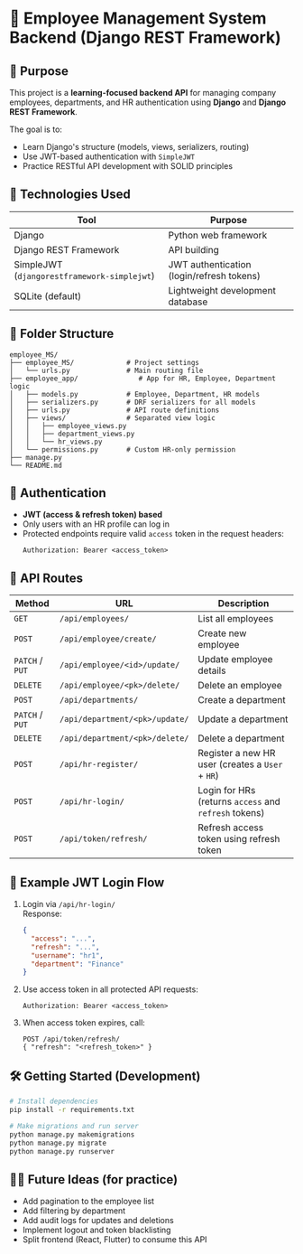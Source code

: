 
# 📁 Employee Management System Backend (Django REST Framework)

## 🚀 Purpose

This project is a **learning-focused backend API** for managing company employees, departments, and HR authentication using **Django** and **Django REST Framework**.

The goal is to:
- Learn Django's structure (models, views, serializers, routing)
- Use JWT-based authentication with `SimpleJWT`
- Practice RESTful API development with SOLID principles

## 🧠 Technologies Used

| Tool | Purpose |
|------|---------|
| Django | Python web framework |
| Django REST Framework | API building |
| SimpleJWT (`djangorestframework-simplejwt`) | JWT authentication (login/refresh tokens) |
| SQLite (default) | Lightweight development database |

## 📂 Folder Structure

```
employee_MS/
├── employee_MS/             # Project settings
│   └── urls.py              # Main routing file
├── employee_app/               # App for HR, Employee, Department logic
│   ├── models.py            # Employee, Department, HR models
│   ├── serializers.py       # DRF serializers for all models
│   ├── urls.py              # API route definitions
│   ├── views/               # Separated view logic
│   │   ├── employee_views.py
│   │   ├── department_views.py
│   │   └── hr_views.py
│   └── permissions.py       # Custom HR-only permission
├── manage.py
└── README.md                
```

## 🔐 Authentication

- **JWT (access & refresh token) based**
- Only users with an HR profile can log in
- Protected endpoints require valid `access` token in the request headers:
  ```
  Authorization: Bearer <access_token>
  ```

## 🔗 API Routes

| Method | URL | Description |
|--------|-----|-------------|
| `GET` | `/api/employees/` | List all employees |
| `POST` | `/api/employee/create/` | Create new employee |
| `PATCH` / `PUT` | `/api/employee/<id>/update/` | Update employee details |
| `DELETE` | `/api/employee/<pk>/delete/` | Delete an employee |
| `POST` | `/api/departments/` | Create a department |
| `PATCH` / `PUT` | `/api/department/<pk>/update/` | Update a department |
| `DELETE` | `/api/department/<pk>/delete/` | Delete a department |
| `POST` | `/api/hr-register/` | Register a new HR user (creates a `User` + `HR`) |
| `POST` | `/api/hr-login/` | Login for HRs (returns `access` and `refresh` tokens) |
| `POST` | `/api/token/refresh/` | Refresh access token using refresh token |

## 🧪 Example JWT Login Flow

1. Login via `/api/hr-login/`  
   Response:
   ```json
   {
     "access": "...",
     "refresh": "...",
     "username": "hr1",
     "department": "Finance"
   }
   ```

2. Use access token in all protected API requests:
   ```
   Authorization: Bearer <access_token>
   ```

3. When access token expires, call:
   ```
   POST /api/token/refresh/
   { "refresh": "<refresh_token>" }
   ```




## 🛠️ Getting Started (Development)

```bash
# Install dependencies
pip install -r requirements.txt

# Make migrations and run server
python manage.py makemigrations
python manage.py migrate
python manage.py runserver
```

## 👨‍💻 Future Ideas (for practice)

- Add pagination to the employee list
- Add filtering by department
- Add audit logs for updates and deletions
- Implement logout and token blacklisting
- Split frontend (React, Flutter) to consume this API
